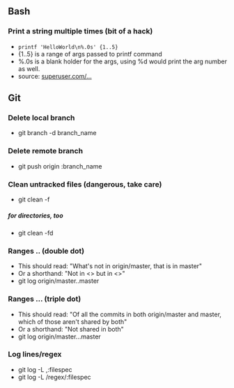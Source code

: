 ## Bash 
### Print a string multiple times (bit of a hack)
- ` printf 'HelloWorld\n%.0s' {1..5} `
- {1..5} is a range of args passed to printf command
- %.0s is a blank holder for the args, using %d would print the arg number as well. 
- source: [superuser.com/...](http://superuser.com/questions/86340/linux-command-to-repeat-a-string-n-times)

## Git

### Delete local branch
- git branch -d branch_name

### Delete remote branch
- git push origin :branch_name

### Clean untracked files (dangerous, take care)
- git clean -f 
##### for directories, too
- git clean -fd 

### Ranges .. (double dot)
- This should read: "What's not in origin/master, that is in master"
- Or a shorthand: "Not in <> but in <>"
- git log origin/master..master

### Ranges ... (triple dot)
- This should read: "Of all the commits in both origin/master and master, which of those aren't shared by both"
- Or a shorthand: "Not shared in both"
- git log origin/master...master

### Log lines/regex
- git log -L <start>,<end>:filespec
- git log -L /regex/:filespec
